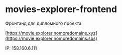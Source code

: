 # movies-explorer-frontend
Фронтэнд для дипломного проекта

[https://movie.explorer.nomoredomains.xyz](https://movie.explorer.nomoredomains.sbs)

IP: 158.160.6.111
